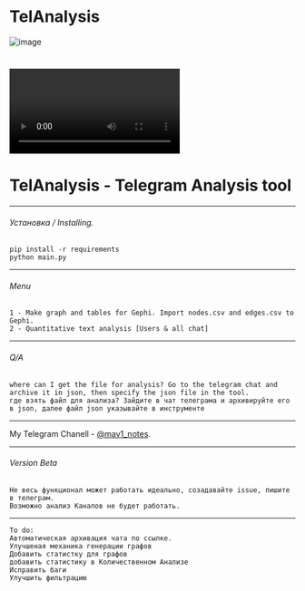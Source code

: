 # TelAnalysis
![image](https://user-images.githubusercontent.com/107117398/209858730-fe6ff0a3-9fcd-4d13-be6a-3f2a6bdd198b.png)
# 
![Video Preview](https://user-images.githubusercontent.com/107117398/210658121-01c8eac5-ef5b-4b1d-a178-90e31d2b7071.mp4)
# TelAnalysis - Telegram Analysis tool
_______
###### Установка / Installing.
```
pip install -r requirements
python main.py
```
_______
###### Menu
```
1 - Make graph and tables for Gephi. Import nodes.csv and edges.csv to Gephi.
2 - Quantitative text analysis [Users & all chat]
```
_______
###### Q/A
```
where can I get the file for analysis? Go to the telegram chat and archive it in json, then specify the json file in the tool.
где взять файл для анализа? Зайдите в чат телеграма и архивируйте его в json, далее файл json указывайте в инструменте
```
_______
My Telegram Chanell - [@mav1_notes](https://t.me/mav1_notes).
_______
###### Version Beta


```
Не весь функционал может работать идеально, созадавайте issue, пишите в телеграм.
Возможно анализ Каналов не будет работать.
```
_______
```
To do:
Автоматическая архивация чата по ссылке.
Улучшеная механика генерации графов
Добавить статистку для графов
добавить статистику в Количественном Анализе
Исправить баги
Улучшить фильтрацию
```
